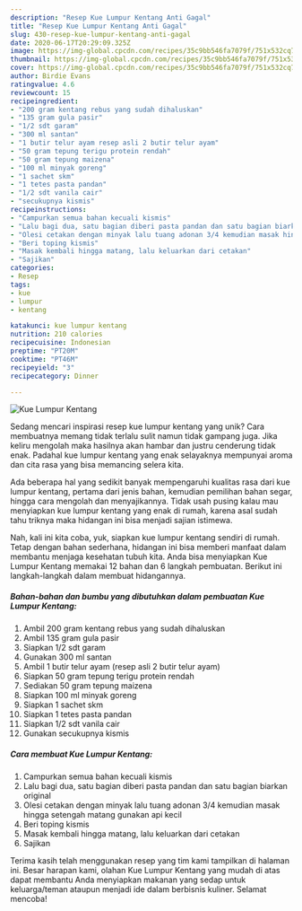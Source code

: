 ```yaml
---
description: "Resep Kue Lumpur Kentang Anti Gagal"
title: "Resep Kue Lumpur Kentang Anti Gagal"
slug: 430-resep-kue-lumpur-kentang-anti-gagal
date: 2020-06-17T20:29:09.325Z
image: https://img-global.cpcdn.com/recipes/35c9bb546fa7079f/751x532cq70/kue-lumpur-kentang-foto-resep-utama.jpg
thumbnail: https://img-global.cpcdn.com/recipes/35c9bb546fa7079f/751x532cq70/kue-lumpur-kentang-foto-resep-utama.jpg
cover: https://img-global.cpcdn.com/recipes/35c9bb546fa7079f/751x532cq70/kue-lumpur-kentang-foto-resep-utama.jpg
author: Birdie Evans
ratingvalue: 4.6
reviewcount: 15
recipeingredient:
- "200 gram kentang rebus yang sudah dihaluskan"
- "135 gram gula pasir"
- "1/2 sdt garam"
- "300 ml santan"
- "1 butir telur ayam resep asli 2 butir telur ayam"
- "50 gram tepung terigu protein rendah"
- "50 gram tepung maizena"
- "100 ml minyak goreng"
- "1 sachet skm"
- "1 tetes pasta pandan"
- "1/2 sdt vanila cair"
- "secukupnya kismis"
recipeinstructions:
- "Campurkan semua bahan kecuali kismis"
- "Lalu bagi dua, satu bagian diberi pasta pandan dan satu bagian biarkan original"
- "Olesi cetakan dengan minyak lalu tuang adonan 3/4 kemudian masak hingga setengah matang gunakan api kecil"
- "Beri toping kismis"
- "Masak kembali hingga matang, lalu keluarkan dari cetakan"
- "Sajikan"
categories:
- Resep
tags:
- kue
- lumpur
- kentang

katakunci: kue lumpur kentang 
nutrition: 210 calories
recipecuisine: Indonesian
preptime: "PT20M"
cooktime: "PT46M"
recipeyield: "3"
recipecategory: Dinner

---
```



![Kue Lumpur Kentang](https://img-global.cpcdn.com/recipes/35c9bb546fa7079f/751x532cq70/kue-lumpur-kentang-foto-resep-utama.jpg)

Sedang mencari inspirasi resep kue lumpur kentang yang unik? Cara membuatnya memang tidak terlalu sulit namun tidak gampang juga. Jika keliru mengolah maka hasilnya akan hambar dan justru cenderung tidak enak. Padahal kue lumpur kentang yang enak selayaknya mempunyai aroma dan cita rasa yang bisa memancing selera kita.

Ada beberapa hal yang sedikit banyak mempengaruhi kualitas rasa dari kue lumpur kentang, pertama dari jenis bahan, kemudian pemilihan bahan segar, hingga cara mengolah dan menyajikannya. Tidak usah pusing kalau mau menyiapkan kue lumpur kentang yang enak di rumah, karena asal sudah tahu triknya maka hidangan ini bisa menjadi sajian istimewa.




Nah, kali ini kita coba, yuk, siapkan kue lumpur kentang sendiri di rumah. Tetap dengan bahan sederhana, hidangan ini bisa memberi manfaat dalam membantu menjaga kesehatan tubuh kita. Anda bisa menyiapkan Kue Lumpur Kentang memakai 12 bahan dan 6 langkah pembuatan. Berikut ini langkah-langkah dalam membuat hidangannya.

<!--inarticleads1-->

##### Bahan-bahan dan bumbu yang dibutuhkan dalam pembuatan Kue Lumpur Kentang:

1. Ambil 200 gram kentang rebus yang sudah dihaluskan
1. Ambil 135 gram gula pasir
1. Siapkan 1/2 sdt garam
1. Gunakan 300 ml santan
1. Ambil 1 butir telur ayam (resep asli 2 butir telur ayam)
1. Siapkan 50 gram tepung terigu protein rendah
1. Sediakan 50 gram tepung maizena
1. Siapkan 100 ml minyak goreng
1. Siapkan 1 sachet skm
1. Siapkan 1 tetes pasta pandan
1. Siapkan 1/2 sdt vanila cair
1. Gunakan secukupnya kismis




<!--inarticleads2-->

##### Cara membuat Kue Lumpur Kentang:

1. Campurkan semua bahan kecuali kismis
1. Lalu bagi dua, satu bagian diberi pasta pandan dan satu bagian biarkan original
1. Olesi cetakan dengan minyak lalu tuang adonan 3/4 kemudian masak hingga setengah matang gunakan api kecil
1. Beri toping kismis
1. Masak kembali hingga matang, lalu keluarkan dari cetakan
1. Sajikan




Terima kasih telah menggunakan resep yang tim kami tampilkan di halaman ini. Besar harapan kami, olahan Kue Lumpur Kentang yang mudah di atas dapat membantu Anda menyiapkan makanan yang sedap untuk keluarga/teman ataupun menjadi ide dalam berbisnis kuliner. Selamat mencoba!
